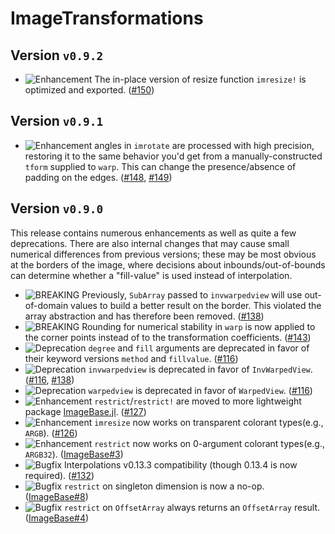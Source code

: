 # ImageTransformations

## Version `v0.9.2`

- ![Enhancement][badge-enhancement] The in-place version of resize function `imresize!` is optimized and exported. ([#150](github-150))

## Version `v0.9.1`

- ![Enhancement][badge-enhancement] angles in `imrotate` are processed with high precision, restoring it to the same behavior you'd get from a manually-constructed
  `tform` supplied to `warp`. This can change the presence/absence of padding on the edges. ([#148][github-148], [#149](github-149))

## Version `v0.9.0`

This release contains numerous enhancements as well as quite a few deprecations. There are also
internal changes that may cause small numerical differences from previous versions; these may be
most obvious at the borders of the image, where decisions about inbounds/out-of-bounds can determine
whether a "fill-value" is used instead of interpolation.

- ![BREAKING][badge-breaking] Previously, `SubArray` passed to `invwarpedview` will use out-of-domain values to build a better result on the border. This violated the array abstraction and has therefore been removed. ([#138][github-138])
- ![BREAKING][badge-breaking] Rounding for numerical stability in `warp` is now applied to the corner points instead of to the transformation coefficients. ([#143][github-143])
- ![Deprecation][badge-deprecation] `degree` and `fill` arguments are deprecated in favor of their keyword versions `method` and `fillvalue`. ([#116][github-116])
- ![Deprecation][badge-deprecation] `invwarpedview` is deprecated in favor of `InvWarpedView`. ([#116][github-116], [#138][github-138])
- ![Deprecation][badge-deprecation] `warpedview` is deprecated in favor of `WarpedView`. ([#116][github-116])
- ![Enhancement][badge-enhancement] `restrict`/`restrict!` are moved to more lightweight package [ImageBase.jl]. ([#127][github-127])
- ![Enhancement][badge-enhancement] `imresize` now works on transparent colorant types(e.g., `ARGB`). ([#126][github-126])
- ![Enhancement][badge-enhancement] `restrict` now works on 0-argument colorant types(e.g., `ARGB32`). ([ImageBase#3][github-base-3])
- ![Bugfix][badge-bugfix] Interpolations v0.13.3 compatibility (though 0.13.4 is now required). ([#132][github-132])
- ![Bugfix][badge-bugfix] `restrict` on singleton dimension is now a no-op. ([ImageBase#8][github-base-8])
- ![Bugfix][badge-bugfix] `restrict` on `OffsetArray` always returns an `OffsetArray` result. ([ImageBase#4][github-base-4])


[github-150]: https://github.com/JuliaImages/ImageTransformations.jl/pull/149
[github-149]: https://github.com/JuliaImages/ImageTransformations.jl/pull/149
[github-148]: https://github.com/JuliaImages/ImageTransformations.jl/pull/148
[github-143]: https://github.com/JuliaImages/ImageTransformations.jl/pull/143
[github-138]: https://github.com/JuliaImages/ImageTransformations.jl/pull/138
[github-132]: https://github.com/JuliaImages/ImageTransformations.jl/pull/132
[github-127]: https://github.com/JuliaImages/ImageTransformations.jl/pull/127
[github-126]: https://github.com/JuliaImages/ImageTransformations.jl/pull/126
[github-116]: https://github.com/JuliaImages/ImageTransformations.jl/pull/116
[github-base-8]: https://github.com/JuliaImages/ImageBase.jl/pull/8
[github-base-4]: https://github.com/JuliaImages/ImageBase.jl/pull/4
[github-base-3]: https://github.com/JuliaImages/ImageBase.jl/pull/3


[ImageBase.jl]: https://github.com/JuliaImages/ImageBase.jl


[badge-breaking]: https://img.shields.io/badge/BREAKING-red.svg
[badge-deprecation]: https://img.shields.io/badge/deprecation-orange.svg
[badge-feature]: https://img.shields.io/badge/feature-green.svg
[badge-enhancement]: https://img.shields.io/badge/enhancement-blue.svg
[badge-bugfix]: https://img.shields.io/badge/bugfix-purple.svg
[badge-security]: https://img.shields.io/badge/security-black.svg
[badge-experimental]: https://img.shields.io/badge/experimental-lightgrey.svg
[badge-maintenance]: https://img.shields.io/badge/maintenance-gray.svg

<!--
# Badges

![BREAKING][badge-breaking]
![Deprecation][badge-deprecation]
![Feature][badge-feature]
![Enhancement][badge-enhancement]
![Bugfix][badge-bugfix]
![Security][badge-security]
![Experimental][badge-experimental]
![Maintenance][badge-maintenance]
-->

